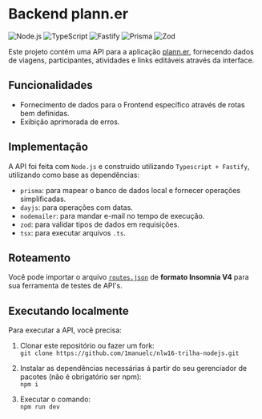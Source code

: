 # Backend plann.er
<div>
  <img src='https://img.shields.io/badge/node.js-6DA55F?style=for-the-badge&logo=node.js&logoColor=white' alt='Node.js'>
  <img src='https://img.shields.io/badge/typescript-%23007ACC.svg?style=for-the-badge&logo=typescript&logoColor=white' alt='TypeScript'>
  <img src='https://img.shields.io/badge/fastify-%23000000.svg?style=for-the-badge&logo=fastify&logoColor=white' alt='Fastify'>
  <img src='https://img.shields.io/badge/Prisma-3982CE?style=for-the-badge&logo=Prisma&logoColor=white' alt='Prisma'>
  <img src='https://img.shields.io/badge/zod-%233068b7.svg?style=for-the-badge&logo=zod&logoColor=white' alt='Zod'>
</div>

Este projeto contém uma API para a aplicação [plann.er](https://github.com/1manuelc/nlw16-trilha-react), fornecendo dados de viagens, participantes, atividades e links editáveis através da interface.


## Funcionalidades
* Fornecimento de dados para o Frontend específico através de rotas bem definidas.
* Exibição aprimorada de erros.

## Implementação
A API foi feita com `Node.js` e construído utilizando `Typescript + Fastify`, utilizando como base as dependências:
* `prisma`: para mapear o banco de dados local e fornecer operações simplificadas.
* `dayjs`: para operações com datas.
* `nodemailer`: para mandar e-mail no tempo de execução.
* `zod`: para validar tipos de dados em requisições.
* `tsx`: para executar arquivos `.ts`.

## Roteamento
Você pode importar o arquivo [`routes.json`](https://github.com/1manuelc/nlw16-trilha-nodejs/blob/main/routes.json) de **formato Insomnia V4** para sua ferramenta de testes de API's.

## Executando localmente
Para executar a API, você precisa:

1. Clonar este repositório ou fazer um fork: <br/>
`git clone https://github.com/1manuelc/nlw16-trilha-nodejs.git`

2. Instalar as dependências necessárias á partir do seu gerenciador de pacotes (não é obrigatório ser npm): <br/>
`npm i`

3. Executar o comando: <br/>
`npm run dev`
